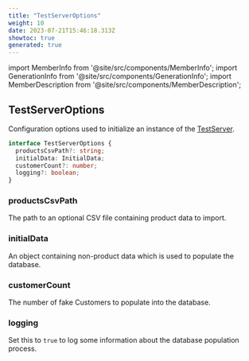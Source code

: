 ```yaml
---
title: "TestServerOptions"
weight: 10
date: 2023-07-21T15:46:18.313Z
showtoc: true
generated: true
---
```

<!-- This file was generated from the Vendure source. Do not modify. Instead, re-run the "docs:build" script -->
import MemberInfo from '@site/src/components/MemberInfo';
import GenerationInfo from '@site/src/components/GenerationInfo';
import MemberDescription from '@site/src/components/MemberDescription';


## TestServerOptions

<GenerationInfo sourceFile="packages/testing/src/types.ts" sourceLine="14" packageName="@vendure/testing" />

Configuration options used to initialize an instance of the <a href='/reference/typescript-api/testing/test-server#testserver'>TestServer</a>.

```ts title="Signature"
interface TestServerOptions {
  productsCsvPath?: string;
  initialData: InitialData;
  customerCount?: number;
  logging?: boolean;
}
```

<div className="members-wrapper">

### productsCsvPath

<MemberInfo kind="property" type="string"   />

The path to an optional CSV file containing product data to import.
### initialData

<MemberInfo kind="property" type="<a href='/reference/typescript-api/import-export/initial-data#initialdata'>InitialData</a>"   />

An object containing non-product data which is used to populate the database.
### customerCount

<MemberInfo kind="property" type="number" default="10"   />

The number of fake Customers to populate into the database.
### logging

<MemberInfo kind="property" type="boolean" default="false"   />

Set this to `true` to log some information about the database population process.


</div>
